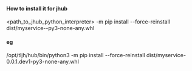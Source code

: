 #### How to install it for jhub
 <path_to_jhub_python_interpreter> -m pip install --force-reinstall dist/myservice-<version>-py3-none-any.whl

#### eg
/opt/tljh/hub/bin/python3 -m pip install --force-reinstall dist/myservice-0.0.1.dev1-py3-none-any.whl